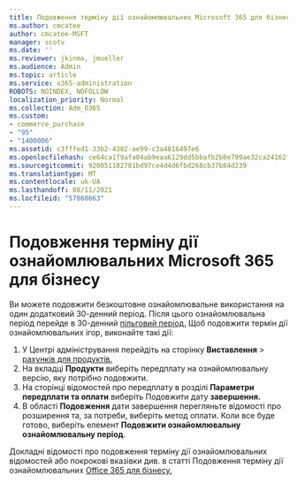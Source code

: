 ```yaml
---
title: Подовження терміну дії ознайомлювальних Microsoft 365 для бізнесу
ms.author: cmcatee
author: cmcatee-MSFT
manager: scotv
ms.date: ''
ms.reviewer: jkinma, jmueller
ms.audience: Admin
ms.topic: article
ms.service: o365-administration
ROBOTS: NOINDEX, NOFOLLOW
localization_priority: Normal
ms.collection: Adm_O365
ms.custom:
- commerce_purchase
- "95"
- "1400006"
ms.assetid: c3fffed1-33b2-4382-ae99-c3a4816497e6
ms.openlocfilehash: ce64ca1f9afa04ab9eaa6129dd5bbafb2b8e799ae32ca24162fd5c8bac7d84fd
ms.sourcegitcommit: 920051182781bd97ce4d4d6fbd268cb37b84d239
ms.translationtype: MT
ms.contentlocale: uk-UA
ms.lasthandoff: 08/11/2021
ms.locfileid: "57868663"
---
```

# <a name="extend-your-trial-for-microsoft-365-for-business"></a>Подовження терміну дії ознайомлювальних Microsoft 365 для бізнесу

Ви можете подовжити безкоштовне ознайомлювальне використання на один додатковий 30-денний період. Після цього ознайомлювальна період перейде в 30-денний [пільговий період.](https://docs.microsoft.com/alchemyinsights/grace-period-for-microsoft-365-free-trial) Щоб подовжити термін дії ознайомлювальних ігор, виконайте такі дії:
  
1. У Центрі адміністрування перейдіть на сторінку **Виставлення** \> [рахунків для продуктів.](https://go.microsoft.com/fwlink/p/?linkid=842054)
2. На вкладці **Продукти** виберіть передплату на ознайомлювальну версію, яку потрібно подовжити.
3. На сторінці відомостей про передплату в розділі **Параметри передплати та оплати** виберіть Подовжити дату **завершення.**
4. В області **Подовження** дати завершення перегляньте відомості про розширення та, за потреби, виберіть метод оплати. Коли все буде готово, виберіть елемент **Подовжити ознайомлювальну ознайомлювальну період**.

Докладні відомості про подовження терміну дії ознайомлювальних відомостей або покрокові вказівки див. в статті Подовження терміну дії ознайомлювальних [Office 365 для бізнесу.](https://docs.microsoft.com/microsoft-365/commerce/extend-your-trial)